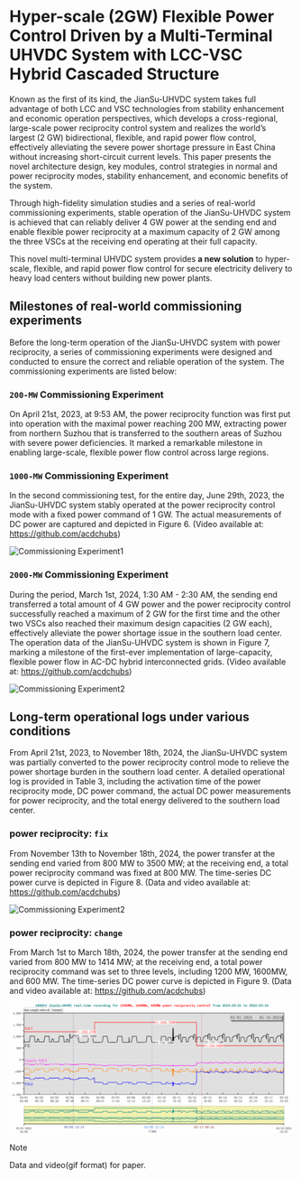# Hyper-scale (2GW) Flexible Power Control Driven by a Multi-Terminal UHVDC System with LCC-VSC Hybrid Cascaded Structure

Known as the first of its kind, the JianSu-UHVDC system takes full advantage of both LCC and VSC technologies from stability enhancement and economic operation perspectives, which develops a cross-regional, large-scale power reciprocity control system and realizes the world’s largest (2 GW) bidirectional, flexible, and rapid power flow control, effectively alleviating the severe power shortage pressure in East China without increasing short-circuit current levels. This paper presents the novel architecture design, key modules, control strategies in normal and power reciprocity modes, stability enhancement, and economic benefits of the system.

Through high-fidelity simulation studies and a series of real-world commissioning experiments, stable operation of the JianSu-UHVDC system is achieved that can reliably deliver 4 GW power at the sending end and enable flexible power reciprocity at a maximum capacity of 2 GW among the three VSCs at the receiving end operating at their full capacity. 

This novel multi-terminal UHVDC system provides **a new solution** to hyper-scale, flexible, and rapid power flow control for secure electricity delivery to heavy load centers without building new power plants.

## Milestones of real-world commissioning experiments

Before the long-term operation of the JianSu-UHVDC system with power reciprocity, a series of commissioning experiments were designed and conducted to ensure the correct and reliable operation of the system. The commissioning experiments are listed below:

### `200-MW` Commissioning Experiment
On April 21st, 2023, at 9:53 AM, the power reciprocity function was first put into operation with the maximal power reaching 200 MW, extracting power from northern Suzhou that is transferred to the southern areas of Suzhou with severe power deficiencies. It marked a remarkable milestone in enabling large-scale, flexible power flow control across large regions. 

### `1000-MW` Commissioning Experiment
In the second commissioning test, for the entire day, June 29th, 2023, the JianSu-UHVDC system stably operated at the power reciprocity control mode with a fixed power command of 1 GW. The actual measurements of DC power are captured and depicted in Figure 6. (Video available at: https://github.com/acdchubs)

![Commissioning Experiment1](https://github.com/acdchubs/JianSu-UHVDC/blob/main/milestoneSet/1000.gif)

### `2000-MW` Commissioning Experiment
During the period, March 1st, 2024, 1:30 AM - 2:30 AM, the sending end transferred a total amount of 4 GW power and the power reciprocity control successfully reached a maximum of 2 GW for the first time and the other two VSCs also reached their maximum design capacities (2 GW each), effectively alleviate the power shortage issue in the southern load center. The operation data of the JianSu-UHVDC system is shown in Figure 7, marking a milestone of the first-ever implementation of large-capacity, flexible power flow in AC-DC hybrid interconnected grids. (Video available at: https://github.com/acdchubs)

![Commissioning Experiment2](https://github.com/acdchubs/JianSu-UHVDC/blob/main/milestoneSet/2000.gif)

## Long-term operational logs under various conditions

From April 21st, 2023, to November 18th, 2024, the JianSu-UHVDC system was partially converted to the power reciprocity control mode to relieve the power shortage burden in the southern load center. A detailed operational log is provided in Table 3, including the activation time of the power reciprocity mode, DC power command, the actual DC power measurements for power reciprocity, and the total energy delivered to the southern load center.

### power reciprocity: `fix`

From November 13th to November 18th, 2024, the power transfer at the sending end varied from 800 MW to 3500 MW; at the receiving end, a total power reciprocity command was fixed at 800 MW. The time-series DC power curve is depicted in Figure 8. (Data and video available at: https://github.com/acdchubs)

![Commissioning Experiment2](https://github.com/acdchubs/JianSu-UHVDC/blob/main/operationLog/fix.gif?raw=true)

### power reciprocity: `change`

From March 1st to March 18th, 2024, the power transfer at the sending end varied from 800 MW to 1414 MW; at the receiving end, a total power reciprocity command was set to three levels, including 1200 MW, 1600MW, and 600 MW. The time-series DC power curve is depicted in Figure 9. (Data and video available at: https://github.com/acdchubs)

![Commissioning Experiment2](./operationLog/change-1.gif)


> [!NOTE]
> Data and video(gif format) for paper.
